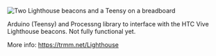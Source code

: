 ![Two Lighthouse beacons and a Teensy on a breadboard](https://farm8.static.flickr.com/7336/27747465696_948e961a4c.jpg)

Arduino (Teensy) and Processng library to interface with the HTC Vive
Lighthouse beacons.  Not fully functional yet.

More info: https://trmm.net/Lighthouse


